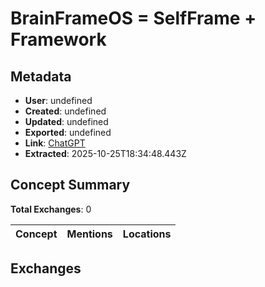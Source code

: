# BrainFrameOS = SelfFrame + Framework

## Metadata

- **User**: undefined
- **Created**: undefined
- **Updated**: undefined
- **Exported**: undefined
- **Link**: [ChatGPT](undefined)
- **Extracted**: 2025-10-25T18:34:48.443Z

## Concept Summary

**Total Exchanges**: 0

| Concept | Mentions | Locations |
|---------|----------|----------|

## Exchanges

